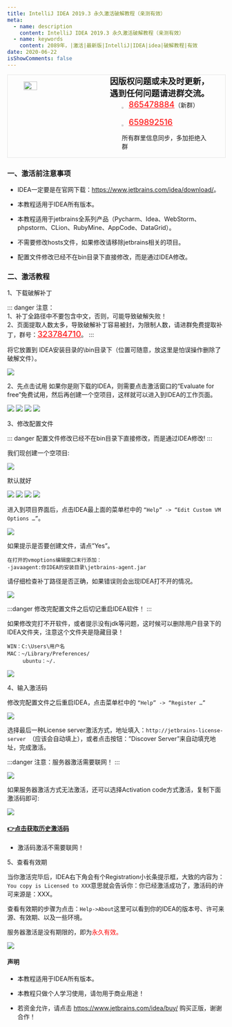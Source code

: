 ```yaml
---
title: IntelliJ IDEA 2019.3 永久激活破解教程（亲测有效）
meta:
  - name: description
    content: IntelliJ IDEA 2019.3 永久激活破解教程（亲测有效）
  - name: keywords
    content: 2089年，|激活|最新版|IntelliJ|IDEA|idea|破解教程|有效
date: 2020-06-22
isShowComments: false
---
```


<!-- QQ卡片 -->
<div style="width:100%;display:flex;justify-content:space-around;border:1px solid #E5E5E4;">
  <img style="width:25%;padding-top:15px;" src="/images/jetbrains/jetbrains2.jpeg" onclick="window.open('http://shang.qq.com/wpa/qunwpa?idkey=ae59f469b427c038c95f118ceeefc6f9eba7a9d90ce9aae72bde58d09cc1013b', '_blank');" />

  <div style="display:flex;flex-direction:column;justify-content:space-around;">
    <div style="font-size:1.2rem;font-weight:bold;">
      <div>因版权问题或未及时更新，</div>
      <div>遇到任何问题请进群交流。</div>
    </div>
    <div style="padding-left:12%;position:relative;">
      <div>
      <img style="width:6%;position:relative;top:3px;cursor:pointer;" src="https://i.loli.net/2019/11/23/U3qbMEuC9n6YBRA.png" onclick="window.open('http://shang.qq.com/wpa/qunwpa?idkey=22ed6bd53a50f9764493ef41746bfb3006123cbe097729a106fee0c46b6e0b9e', '_blank');" />
      <a href="//shang.qq.com/wpa/qunwpa?idkey=ae59f469b427c038c95f118ceeefc6f9eba7a9d90ce9aae72bde58d09cc1013b" style="font-size:1.2rem;text-decoration:underline;color:red;" target="_blank">865478884</a>（新群）
      </div>
      <div>
      <br>
      <img style="width:6%;position:relative;top:3px;cursor:pointer;" src="https://i.loli.net/2019/11/23/U3qbMEuC9n6YBRA.png" onclick="window.open('http://shang.qq.com/wpa/qunwpa?idkey=22ed6bd53a50f9764493ef41746bfb3006123cbe097729a106fee0c46b6e0b9e', '_blank');" />
      <a href="http://shang.qq.com/wpa/qunwpa?idkey=22ed6bd53a50f9764493ef41746bfb3006123cbe097729a106fee0c46b6e0b9e" style="font-size:1.2rem;text-decoration:underline;color:red;" target="_blank">659892516</a>
      <p>所有群里信息同步，多加拒绝入群</p>
      </div>
    </div>
  </div>
</div>

### 一、激活前注意事项

* IDEA一定要是在官网下载：<a href="https://www.jetbrains.com/idea/download/">https://www.jetbrains.com/idea/download/</a>。

* 本教程适用于IDEA所有版本。

* 本教程适用于jetbrains全系列产品（Pycharm、Idea、WebStorm、phpstorm、CLion、RubyMine、AppCode、DataGrid）。

* 不需要修改hosts文件，如果修改请移除jetbrains相关的项目。

* 配置文件修改已经不在bin目录下直接修改，而是通过IDEA修改。

### 二、激活教程
1、下载破解补丁

::: danger
注意：<br>
1、补丁全路径中不要包含中文，否则，可能导致破解失败！<br>
2、页面提取人数太多，导致破解补丁容易被封，为限制人数，请进群免费提取补丁，群号：<a href="http://shang.qq.com/wpa/qunwpa?idkey=22ed6bd53a50f9764493ef41746bfb3006123cbe097729a106fee0c46b6e0b9e" style="font-size:1.2rem;text-decoration:underline;color:red;" target="_blank">323784710</a>。
:::

将它放置到 IDEA安装目录的\bin目录下（位置可随意，放这里是怕误操作删除了破解文件）。

<img src="https://user-gold-cdn.xitu.io/2019/12/17/16f1345b82758c9d?imageView2/0/w/1280/h/960/format/webp/ignore-error/1" />

2、先点击试用
如果你是刚下载的IDEA，则需要点击激活窗口的“Evaluate for free”免费试用，然后再创建一个空项目，这样就可以进入到IDEA的工作页面。

<img src="https://user-gold-cdn.xitu.io/2019/12/17/16f1345bb4c404b2?imageView2/0/w/1280/h/960/format/webp/ignore-error/1" />

<img src="https://user-gold-cdn.xitu.io/2019/12/17/16f1345c79747297?imageView2/0/w/1280/h/960/format/webp/ignore-error/1" />

<img src="https://user-gold-cdn.xitu.io/2019/12/17/16f1345d0f01be05?imageView2/0/w/1280/h/960/format/webp/ignore-error/1" />

<img src="https://user-gold-cdn.xitu.io/2019/12/17/16f1345d5d31f5f5?imageView2/0/w/1280/h/960/format/webp/ignore-error/1" />

3、修改配置文件

::: danger
配置文件修改已经不在bin目录下直接修改，而是通过IDEA修改!
:::

我们现创建一个空项目:

<img src="https://user-gold-cdn.xitu.io/2019/12/17/16f1345daaa90c22?imageView2/0/w/1280/h/960/format/webp/ignore-error/1" />

默认就好

<img src="https://user-gold-cdn.xitu.io/2019/12/17/16f1345e7025556a?imageView2/0/w/1280/h/960/format/webp/ignore-error/1" />

<img src="https://user-gold-cdn.xitu.io/2019/12/17/16f1345eb0aace56?imageView2/0/w/1280/h/960/format/webp/ignore-error/1" />

<img src="https://user-gold-cdn.xitu.io/2019/12/17/16f1345ee131f8fd?imageView2/0/w/1280/h/960/format/webp/ignore-error/1" />

<img src="https://user-gold-cdn.xitu.io/2019/12/17/16f1345fb5fc34e7?imageView2/0/w/1280/h/960/format/webp/ignore-error/1" />

进入到项目界面后，点击IDEA最上面的菜单栏中的 `“Help” -> “Edit Custom VM Options …”`。

<img src="https://user-gold-cdn.xitu.io/2019/12/17/16f1346264401bdb?imageView2/0/w/1280/h/960/format/webp/ignore-error/1" />

如果提示是否要创建文件，请点”Yes”。

```
在打开的vmoptions编辑窗口末行添加：
-javaagent:你IDEA的安装目录\jetbrains-agent.jar
```

请仔细检查补丁路径是否正确，如果错误则会出现IDEA打不开的情况。

<img src="https://user-gold-cdn.xitu.io/2019/12/17/16f1346347514eb8?imageView2/0/w/1280/h/960/format/webp/ignore-error/1" />

:::danger
修改完配置文件之后切记重启IDEA软件！
:::

如果修改完打不开软件，或者提示没有jdk等问题，这时候可以删除用户目录下的IDEA文件夹，注意这个文件夹是隐藏目录！

```
WIN：C:\Users\用户名
MAC：~/Library/Preferences/
     ubuntu：~/.
```

<img src="https://user-gold-cdn.xitu.io/2019/12/17/16f134679369114d?imageView2/0/w/1280/h/960/format/webp/ignore-error/1" />

4、输入激活码

修改完配置文件之后重启IDEA，点击菜单栏中的 `“Help” -> “Register …”`

<img src="https://user-gold-cdn.xitu.io/2019/12/17/16f1346ac3c57a97?imageView2/0/w/1280/h/960/format/webp/ignore-error/1" />

选择最后一种License server激活方式，地址填入：`http://jetbrains-license-server `（应该会自动填上），或者点击按钮：”Discover Server”来自动填充地址，完成激活。

:::danger
注意：服务器激活需要联网！
:::

<img src="https://user-gold-cdn.xitu.io/2019/12/17/16f1346c04f3b6fd?imageView2/0/w/1280/h/960/format/webp/ignore-error/1" />

如果服务器激活方式无法激活，还可以选择Activation code方式激活，复制下面激活码即可:

<img src="https://user-gold-cdn.xitu.io/2019/12/17/16f1346cc6051dbd?imageView2/0/w/1280/h/960/format/webp/ignore-error/1" />

#### <u>[👉点击获取历史激活码](/Jet/codes "历史激活码")</u>

* 激活码激活不需要联网！

5、查看有效期

当你激活完毕后，IDEA右下角会有个Registration小长条提示框，大致的内容为：`You copy is Licensed to XXX`意思就会告诉你：你已经激活成功了，激活码的许可来源是：XXX。

查看有效期的步骤为点击：`Help->About`这里可以看到你的IDEA的版本号、许可来源、有效期、以及一些环境。

服务器激活是没有期限的，即为<font style="color:red;">永久有效。</font>

<img src="https://user-gold-cdn.xitu.io/2019/12/17/16f134709b19cbee?imageView2/0/w/1280/h/960/format/webp/ignore-error/1" />

#### 声明

* 本教程适用于IDEA所有版本。

* 本教程只做个人学习使用，请勿用于商业用途！

* 若资金允许，请点击 <a href="https://www.jetbrains.com/idea/buy/">https://www.jetbrains.com/idea/buy/</a> 购买正版，谢谢合作！
